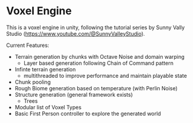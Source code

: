 # Voxel Engine
This is a voxel engine in unity, following the tutorial series by Sunny Vally Studio (https://www.youtube.com/@SunnyValleyStudio).

Current Features:
- Terrain generation by chunks with Octave Noise and domain warping
  - Layer based generation following Chain of Command pattern
- Infinte terrain generation
  - multithreaded to improve performance and maintain playable state
- Chunk pooling
- Rough Biome generation based on temperature (with Perlin Noise)
- Structure generation (general framework exists)
  - Trees
- Modular list of Voxel Types
- Basic First Person controller to explore the generated world
